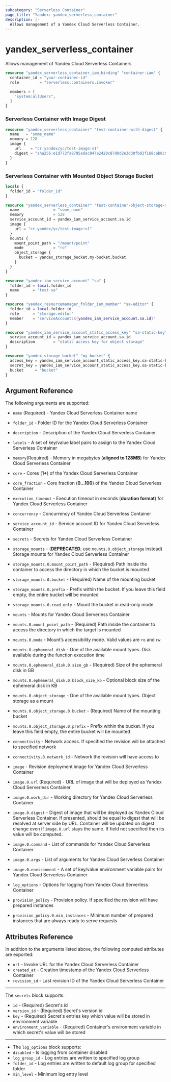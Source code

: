 ```yaml
---
subcategory: "Serverless Container"
page_title: "Yandex: yandex_serverless_container"
description: |-
  Allows management of a Yandex Cloud Serverless Container.
---
```



# yandex_serverless_container




Allows management of Yandex Cloud Serverless Containers

```terraform
resource "yandex_serverless_container_iam_binding" "container-iam" {
  container_id = "your-container-id"
  role         = "serverless.containers.invoker"

  members = [
    "system:allUsers",
  ]
}
```

### Serverless Container with Image Digest

```terraform
resource "yandex_serverless_container" "test-container-with-digest" {
  name   = "some_name"
  memory = 128
  image {
    url    = "cr.yandex/yc/test-image:v1"
    digest = "sha256:e1d772fa8795adac847a2420c87d0d2e3d38fb02f168cab8c0b5fe2fb95c47f4"
  }
}
```

### Serverless Container with Mounted Object Storage Bucket

```terraform
locals {
  folder_id = "folder_id"
}

resource "yandex_serverless_container" "test-container-object-storage-mount" {
  name               = "some_name"
  memory             = 128
  service_account_id = yandex_iam_service_account.sa.id
  image {
    url = "cr.yandex/yc/test-image:v1"
  }
  mounts {
    mount_point_path = "/mount/point"
    mode             = "ro"
    object_storage {
      bucket = yandex_storage_bucket.my-bucket.bucket
    }
  }
}

resource "yandex_iam_service_account" "sa" {
  folder_id = local.folder_id
  name      = "test-sa"
}

resource "yandex_resourcemanager_folder_iam_member" "sa-editor" {
  folder_id = local.folder_id
  role      = "storage.editor"
  member    = "serviceAccount:${yandex_iam_service_account.sa.id}"
}

resource "yandex_iam_service_account_static_access_key" "sa-static-key" {
  service_account_id = yandex_iam_service_account.sa.id
  description        = "static access key for object storage"
}

resource "yandex_storage_bucket" "my-bucket" {
  access_key = yandex_iam_service_account_static_access_key.sa-static-key.access_key
  secret_key = yandex_iam_service_account_static_access_key.sa-static-key.secret_key
  bucket     = "bucket"
}
```

## Argument Reference

The following arguments are supported:

* `name` (Required) - Yandex Cloud Serverless Container name
* `folder_id` - Folder ID for the Yandex Cloud Serverless Container
* `description` - Description of the Yandex Cloud Serverless Container
* `labels` - A set of key/value label pairs to assign to the Yandex Cloud Serverless Container

* `memory`(Required) - Memory in megabytes (**aligned to 128MB**) for Yandex Cloud Serverless Container
* `core` - Cores (**1+**) of the Yandex Cloud Serverless Container
* `core_fraction` - Core fraction (**0...100**) of the Yandex Cloud Serverless Container
* `execution_timeout` - Execution timeout in seconds (**duration format**) for Yandex Cloud Serverless Container
* `concurrency` - Concurrency of Yandex Cloud Serverless Container
* `service_account_id` - Service account ID for Yandex Cloud Serverless Container
* `secrets` - Secrets for Yandex Cloud Serverless Container

* `storage_mounts` - (**DEPRECATED**, use `mounts.0.object_storage` instead) Storage mounts for Yandex Cloud Serverless Container
* `storage_mounts.0.mount_point_path` - (Required) Path inside the container to access the directory in which the bucket is mounted
* `storage_mounts.0.bucket` - (Required) Name of the mounting bucket
* `storage_mounts.0.prefix` - Prefix within the bucket. If you leave this field empty, the entire bucket will be mounted
* `storage_mounts.0.read_only` - Mount the bucket in read-only mode

* `mounts` - Mounts for Yandex Cloud Serverless Container
* `mounts.0.mount_point_path` - (Required) Path inside the container to access the directory in which the target is mounted
* `mounts.0.mode` - Mount’s accessibility mode. Valid values are `ro` and `rw`
* `mounts.0.ephemeral_disk` - One of the available mount types. Disk available during the function execution time
* `mounts.0.ephemeral_disk.0.size_gb` - (Required) Size of the ephemeral disk in GB
* `mounts.0.ephemeral_disk.0.block_size_kb` - Optional block size of the ephemeral disk in KB
* `mounts.0.object_storage` - One of the available mount types. Object storage as a mount
* `mounts.0.object_storage.0.bucket` - (Required) Name of the mounting bucket
* `mounts.0.object_storage.0.prefix` - Prefix within the bucket. If you leave this field empty, the entire bucket will be mounted

* `connectivity` - Network access. If specified the revision will be attached to specified network
* `connectivity.0.network_id` - Network the revision will have access to

* `image` - Revision deployment image for Yandex Cloud Serverless Container
* `image.0.url` (Required) - URL of image that will be deployed as Yandex Cloud Serverless Container
* `image.0.work_dir` - Working directory for Yandex Cloud Serverless Container
* `image.0.digest` - Digest of image that will be deployed as Yandex Cloud Serverless Container. If presented, should be equal to digest that will be resolved at server side by URL. Container will be updated on digest change even if `image.0.url` stays the same. If field not specified then its value will be computed.
* `image.0.command` - List of commands for Yandex Cloud Serverless Container
* `image.0.args` - List of arguments for Yandex Cloud Serverless Container
* `image.0.environment` - A set of key/value environment variable pairs for Yandex Cloud Serverless Container

* `log_options` - Options for logging from Yandex Cloud Serverless Container

* `provision_policy` - Provision policy. If specified the revision will have prepared instances
* `provision_policy.0.min_instances` - Minimum number of prepared instances that are always ready to serve requests

## Attributes Reference

In addition to the arguments listed above, the following computed attributes are exported:

* `url` - Invoke URL for the Yandex Cloud Serverless Container
* `created_at` - Creation timestamp of the Yandex Cloud Serverless Container
* `revision_id` - Last revision ID of the Yandex Cloud Serverless Container

---

The `secrets` block supports:

* `id` - (Required) Secret's id
* `version_id` - (Required) Secret's version id
* `key` - (Required) Secret's entries key which value will be stored in environment variable
* `environment_variable` - (Required) Container's environment variable in which secret's value will be stored

---

* The `log_options` block supports:
* `disabled` - Is logging from container disabled
* `log_group_id` - Log entries are written to specified log group
* `folder_id` - Log entries are written to default log group for specified folder
* `min_level` - Minimum log entry level
